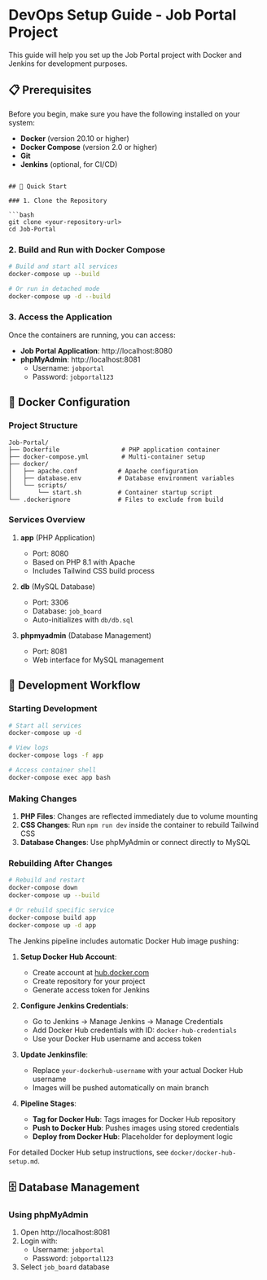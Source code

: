 # DevOps Setup Guide - Job Portal Project

This guide will help you set up the Job Portal project with Docker and Jenkins for development purposes.

## 📋 Prerequisites

Before you begin, make sure you have the following installed on your system:

- **Docker** (version 20.10 or higher)
- **Docker Compose** (version 2.0 or higher)
- **Git**
- **Jenkins** (optional, for CI/CD)


```

## 🚀 Quick Start

### 1. Clone the Repository

```bash
git clone <your-repository-url>
cd Job-Portal
```

### 2. Build and Run with Docker Compose

```bash
# Build and start all services
docker-compose up --build

# Or run in detached mode
docker-compose up -d --build
```

### 3. Access the Application

Once the containers are running, you can access:

- **Job Portal Application**: http://localhost:8080
- **phpMyAdmin**: http://localhost:8081
  - Username: `jobportal`
  - Password: `jobportal123`

## 🐳 Docker Configuration

### Project Structure

```
Job-Portal/
├── Dockerfile                 # PHP application container
├── docker-compose.yml         # Multi-container setup
├── docker/
│   ├── apache.conf           # Apache configuration
│   ├── database.env          # Database environment variables
│   └── scripts/
│       └── start.sh          # Container startup script
└── .dockerignore             # Files to exclude from build
```

### Services Overview

1. **app** (PHP Application)
   - Port: 8080
   - Based on PHP 8.1 with Apache
   - Includes Tailwind CSS build process

2. **db** (MySQL Database)
   - Port: 3306
   - Database: `job_board`
   - Auto-initializes with `db/db.sql`

3. **phpmyadmin** (Database Management)
   - Port: 8081
   - Web interface for MySQL management

## 🔧 Development Workflow

### Starting Development

```bash
# Start all services
docker-compose up -d

# View logs
docker-compose logs -f app

# Access container shell
docker-compose exec app bash
```

### Making Changes

1. **PHP Files**: Changes are reflected immediately due to volume mounting
2. **CSS Changes**: Run `npm run dev` inside the container to rebuild Tailwind CSS
3. **Database Changes**: Use phpMyAdmin or connect directly to MySQL

### Rebuilding After Changes

```bash
# Rebuild and restart
docker-compose down
docker-compose up --build

# Or rebuild specific service
docker-compose build app
docker-compose up -d app
```

The Jenkins pipeline includes automatic Docker Hub image pushing:

1. **Setup Docker Hub Account**:
   - Create account at [hub.docker.com](https://hub.docker.com)
   - Create repository for your project
   - Generate access token for Jenkins

2. **Configure Jenkins Credentials**:
   - Go to Jenkins → Manage Jenkins → Manage Credentials
   - Add Docker Hub credentials with ID: `docker-hub-credentials`
   - Use your Docker Hub username and access token

3. **Update Jenkinsfile**:
   - Replace `your-dockerhub-username` with your actual Docker Hub username
   - Images will be pushed automatically on main branch

4. **Pipeline Stages**:
   - **Tag for Docker Hub**: Tags images for Docker Hub repository
   - **Push to Docker Hub**: Pushes images using stored credentials
   - **Deploy from Docker Hub**: Placeholder for deployment logic

For detailed Docker Hub setup instructions, see `docker/docker-hub-setup.md`.

## 🗄️ Database Management

### Using phpMyAdmin

1. Open http://localhost:8081
2. Login with:
   - Username: `jobportal`
   - Password: `jobportal123`
3. Select `job_board` database

